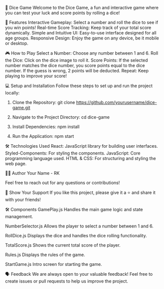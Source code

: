 🎲 Dice Game
Welcome to the Dice Game, a fun and interactive game where you can test your luck and score points by rolling a dice!

🚀 Features
Interactive Gameplay: Select a number and roll the dice to see if you win points!
Real-time Score Tracking: Keep track of your total score dynamically.
Simple and Intuitive UI: Easy-to-use interface designed for all age groups.
Responsive Design: Enjoy the game on any device, be it mobile or desktop.

🎮 How to Play
Select a Number: Choose any number between 1 and 6.
Roll the Dice: Click on the dice image to roll it.
Score Points:
If the selected number matches the dice number, you score points equal to the dice number.
If the guess is wrong, 2 points will be deducted.
Repeat: Keep playing to improve your score!

💻 Setup and Installation
Follow these steps to set up and run the project locally:
1. Clone the Repository:
git clone https://github.com/yourusername/dice-game.git

2. Navigate to the Project Directory:
cd dice-game

3. Install Dependencies:
npm install

4. Run the Application:
npm start


🛠️ Technologies Used
React: JavaScript library for building user interfaces.
Styled-Components: For styling the components.
JavaScript: Core programming language used.
HTML & CSS: For structuring and styling the web page.

👨‍💻 Author
Your Name - RK

Feel free to reach out for any questions or contributions!

🌟 Show Your Support
If you like this project, please give it a ⭐️ and share it with your friends!

🛠 Components
GamePlay.js
Handles the main game logic and state management.

NumberSelector.js
Allows the player to select a number between 1 and 6.

RollDice.js
Displays the dice and handles the dice rolling functionality.

TotalScore.js
Shows the current total score of the player.

Rules.js
Displays the rules of the game.

StartGame.js
Intro screen for starting the game.


🗣 Feedback
We are always open to your valuable feedback! Feel free to create issues or pull requests to help us improve the project.
